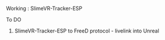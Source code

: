 Working :
SlimeVR-Tracker-ESP

To DO

1. SlimeVR-Tracker-ESP to FreeD protocol  - livelink into Unreal
